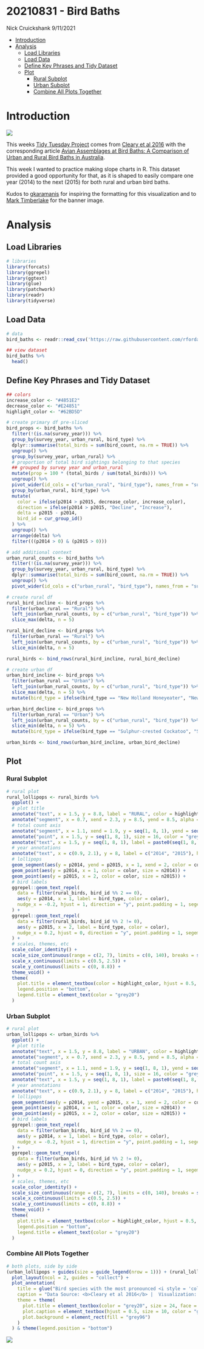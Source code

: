 20210831 - Bird Baths
================
Nick Cruickshank
9/11/2021

-   [Introduction](#introduction)
-   [Analysis](#analysis)
    -   [Load Libraries](#load-libraries)
    -   [Load Data](#load-data)
    -   [Define Key Phrases and Tidy
        Dataset](#define-key-phrases-and-tidy-dataset)
    -   [Plot](#plot)
        -   [Rural Subplot](#rural-subplot)
        -   [Urban Subplot](#urban-subplot)
        -   [Combine All Plots Together](#combine-all-plots-together)

# Introduction

![](https://images.unsplash.com/photo-1598283549148-4aee3ca4f1d4?ixid=MnwxMjA3fDB8MHxwaG90by1wYWdlfHx8fGVufDB8fHx8&ixlib=rb-1.2.1&auto=format&fit=crop&w=1490&q=80)

This weeks [Tidy Tuesday
Project](https://github.com/rfordatascience/tidytuesday/tree/master/data/2021/2021-08-31)
comes from [Cleary et al
2016](https://figshare.com/articles/dataset/Avian_Assemblages_at_Bird_Baths_A_Comparison_of_Urban_and_Rural_Bird_Baths_in_Australia/3110284)
with the corresponding article [Avian Assemblages at Bird Baths: A
Comparison of Urban and Rural Bird Baths in
Australia](https://journals.plos.org/plosone/article?id=10.1371/journal.pone.0150899#abstract0).

This week I wanted to practice making slope charts in R. This dataset
provided a good opportunity for that, as it is shaped to easily compare
one year (2014) to the next (2015) for both rural and urban bird baths.

Kudos to
[gkaramanis](https://github.com/gkaramanis/tidytuesday/blob/master/2021/2021-week34/lemurs.R)
for inspiring the formatting for this visualization and to [Mark
Timberlake](https://unsplash.com/@mtimber71) for the banner image.

# Analysis

## Load Libraries

``` r
# libraries
library(forcats)
library(ggrepel)
library(ggtext)
library(glue)
library(patchwork)
library(readr)
library(tidyverse)
```

## Load Data

``` r
# data
bird_baths <- readr::read_csv('https://raw.githubusercontent.com/rfordatascience/tidytuesday/master/data/2021/2021-08-31/bird_baths.csv')

## view dataset
bird_baths %>%
  head()
```

<div data-pagedtable="false">

<script data-pagedtable-source type="application/json">
{"columns":[{"label":["survey_year"],"name":[1],"type":["dbl"],"align":["right"]},{"label":["urban_rural"],"name":[2],"type":["chr"],"align":["left"]},{"label":["bioregions"],"name":[3],"type":["chr"],"align":["left"]},{"label":["bird_type"],"name":[4],"type":["chr"],"align":["left"]},{"label":["bird_count"],"name":[5],"type":["dbl"],"align":["right"]}],"data":[{"1":"2014","2":"Urban","3":"South Eastern Queensland","4":"Bassian Thrush","5":"0"},{"1":"2014","2":"Urban","3":"South Eastern Queensland","4":"Chestnut-breasted Mannikin","5":"0"},{"1":"2014","2":"Urban","3":"South Eastern Queensland","4":"Wild Duck","5":"0"},{"1":"2014","2":"Urban","3":"South Eastern Queensland","4":"Willie Wagtail","5":"0"},{"1":"2014","2":"Urban","3":"South Eastern Queensland","4":"Regent Bowerbird","5":"0"},{"1":"2014","2":"Urban","3":"South Eastern Queensland","4":"Rufous Fantail","5":"0"}],"options":{"columns":{"min":{},"max":[10]},"rows":{"min":[10],"max":[10]},"pages":{}}}
  </script>

</div>

## Define Key Phrases and Tidy Dataset

``` r
## colors
increase_color <- "#4851E2"
decrease_color <- "#E24851"
highlight_color <- "#62BD5D"
```

``` r
# create primary df pre-sliced
bird_props <- bird_baths %>%
  filter(!(is.na(survey_year))) %>%
  group_by(survey_year, urban_rural, bird_type) %>%
  dplyr::summarise(total_birds = sum(bird_count, na.rm = TRUE)) %>%
  ungroup() %>%
  group_by(survey_year, urban_rural) %>%
  # proportion of total bird sightings belonging to that species
  ## grouped by survey year and urban_rural
  mutate(prop = 100 * (total_birds / sum(total_birds))) %>%
  ungroup() %>%
  pivot_wider(id_cols = c("urban_rural", "bird_type"), names_from = "survey_year", values_from = "prop", names_prefix = "p") %>%
  group_by(urban_rural, bird_type) %>%
  mutate(
    color = ifelse(p2014 > p2015, decrease_color, increase_color),
    direction = ifelse(p2014 > p2015, "Decline", "Increase"),
    delta = p2015 - p2014,
    bird_id = cur_group_id()
  ) %>%
  ungroup() %>%
  arrange(delta) %>%
  filter(((p2014 > 0) & (p2015 > 0)))

# add additional context
urban_rural_counts <- bird_baths %>%
  filter(!(is.na(survey_year))) %>%
  group_by(survey_year, urban_rural, bird_type) %>%
  dplyr::summarise(total_birds = sum(bird_count, na.rm = TRUE)) %>%
  ungroup() %>%
  pivot_wider(id_cols = c("urban_rural", "bird_type"), names_from = "survey_year", names_prefix = "n", values_from = "total_birds")

# create rural df
rural_bird_incline <- bird_props %>%
  filter(urban_rural == "Rural") %>%
  left_join(urban_rural_counts, by = c("urban_rural", "bird_type")) %>%
  slice_max(delta, n = 5)

rural_bird_decline <- bird_props %>%
  filter(urban_rural == "Rural") %>%
  left_join(urban_rural_counts, by = c("urban_rural", "bird_type")) %>%
  slice_min(delta, n = 5)

rural_birds <- bind_rows(rural_bird_incline, rural_bird_decline)

# create urban df
urban_bird_incline <- bird_props %>%
  filter(urban_rural == "Urban") %>%
  left_join(urban_rural_counts, by = c("urban_rural", "bird_type")) %>%
  slice_max(delta, n = 5) %>%
  mutate(bird_type = ifelse(bird_type == "New Holland Honeyeater", "New Holland\nHoneyeater", bird_type))

urban_bird_decline <- bird_props %>%
  filter(urban_rural == "Urban") %>%
  left_join(urban_rural_counts, by = c("urban_rural", "bird_type")) %>%
  slice_min(delta, n = 5) %>%
  mutate(bird_type = ifelse(bird_type == "Sulphur-crested Cockatoo", "Sulphur-crested\nCockatoo", bird_type))

urban_birds <- bind_rows(urban_bird_incline, urban_bird_decline)
```

## Plot

### Rural Subplot

``` r
# rural plot
rural_lollipops <- rural_birds %>%
  ggplot() +
  # plot title
  annotate("text", x = 1.5, y = 8.8, label = "RURAL", color = highlight_color, size = 10, fontface = "bold") + 
  annotate("segment", x = 0.7, xend = 2.3, y = 8.5, yend = 8.5, alpha = 0.2, size = 0.75) + 
  # total count axis
  annotate("segment", x = 1.1, xend = 1.9, y = seq(1, 8, 1), yend = seq(1, 8, 1), alpha = 0.2, size = 0.2) +
  annotate("point", x = 1.5, y = seq(1, 8, 1), size = 16, color = "grey90") +
  annotate("text", x = 1.5, y = seq(1, 8, 1), label = paste0(seq(1, 8, 1), "%"), size = 6, alpha = 0.2, fontface = "bold", color = "grey20") +
  # year annotations
  annotate("text", x = c(0.9, 2.1), y = 8, label = c("2014", "2015"), hjust = c(1,0), fontface = "bold", size = 8, alpha = 0.3, color = "grey20") + 
  # lollipops
  geom_segment(aes(y = p2014, yend = p2015, x = 1, xend = 2, color = color), size = 1.25) + 
  geom_point(aes(y = p2014, x = 1, color = color, size = n2014)) + 
  geom_point(aes(y = p2015, x = 2, color = color, size = n2015)) + 
  # bird labels
  ggrepel::geom_text_repel(
    data = filter(rural_birds, bird_id %% 2 == 0),
    aes(y = p2014, x = 1, label = bird_type, color = color),
    nudge_x = -0.2, hjust = 1, direction = "y", point.padding = 1, segement.size = 0.2, fontface = "italic"
  ) +
  ggrepel::geom_text_repel(
    data = filter(rural_birds, bird_id %% 2 != 0),
    aes(y = p2015, x = 2, label = bird_type, color = color),
    nudge_x = 0.2, hjust = 0, direction = "y", point.padding = 1, segement.size = 0.2, fontface = "italic"
  ) +
  # scales, themes, etc
  scale_color_identity() + 
  scale_size_continuous(range = c(2, 7), limits = c(0, 140), breaks = seq(0, 140, 20), name = "Total birds spotted yearly") + 
  scale_x_continuous(limits = c(0.5, 2.5)) + 
  scale_y_continuous(limits = c(0, 8.8)) +
  theme_void() + 
  theme(
    plot.title = element_textbox(color = highlight_color, hjust = 0.5, size = 24, face = "bold"),
    legend.position = "bottom",
    legend.title = element_text(color = "grey20")
  )
```

### Urban Subplot

``` r
# rural plot
urban_lollipops <- urban_birds %>%
  ggplot() +
  # plot title
  annotate("text", x = 1.5, y = 8.8, label = "URBAN", color = highlight_color, size = 10, fontface = "bold") + 
  annotate("segment", x = 0.7, xend = 2.3, y = 8.5, yend = 8.5, alpha = 0.2, size = 0.75) + 
  # total count axis
  annotate("segment", x = 1.1, xend = 1.9, y = seq(1, 8, 1), yend = seq(1, 8, 1), alpha = 0.2, size = 0.2) +
  annotate("point", x = 1.5, y = seq(1, 8, 1), size = 16, color = "grey90") +
  annotate("text", x = 1.5, y = seq(1, 8, 1), label = paste0(seq(1, 8, 1), "%"), size = 6, alpha = 0.2, fontface = "bold", color = "grey20") +
  # year annotations
  annotate("text", x = c(0.9, 2.1), y = 8, label = c("2014", "2015"), hjust = c(1,0), fontface = "bold", size = 8, alpha = 0.3, color = "grey20") + 
  # lollipops
  geom_segment(aes(y = p2014, yend = p2015, x = 1, xend = 2, color = color), size = 1.25) + 
  geom_point(aes(y = p2014, x = 1, color = color, size = n2014)) + 
  geom_point(aes(y = p2015, x = 2, color = color, size = n2015)) + 
  # bird labels
  ggrepel::geom_text_repel(
    data = filter(urban_birds, bird_id %% 2 == 0),
    aes(y = p2014, x = 1, label = bird_type, color = color),
    nudge_x = -0.2, hjust = 1, direction = "y", point.padding = 1, segement.size = 0.2, fontface = "italic"
  ) +
  ggrepel::geom_text_repel(
    data = filter(urban_birds, bird_id %% 2 != 0),
    aes(y = p2015, x = 2, label = bird_type, color = color),
    nudge_x = 0.2, hjust = 0, direction = "y", point.padding = 1, segement.size = 0.2, fontface = "italic"
  ) +
  # scales, themes, etc
  scale_color_identity() + 
  scale_size_continuous(range = c(2, 7), limits = c(0, 140), breaks = seq(0, 140, 20), name = "Total birds spotted yearly") + 
  scale_x_continuous(limits = c(0.5, 2.5)) + 
  scale_y_continuous(limits = c(0, 8.8)) +
  theme_void() + 
  theme(
    plot.title = element_textbox(color = highlight_color, hjust = 0.5, size = 24, face = "bold"),
    legend.position = "bottom",
    legend.title = element_text(color = "grey20")
  )
```

### Combine All Plots Together

``` r
# both plots, side by side
(urban_lollipops + guides(size = guide_legend(nrow = 1))) + (rural_lollipops + guides(size = "none")) +
  plot_layout(ncol = 2, guides = "collect") + 
  plot_annotation(
    title = glue("Bird species with the most pronounced <i style = 'color:{highlight_color}'>change (<i style='color:{increase_color}'>increase</i> or <i style = 'color:{decrease_color}'>decrease</i>) in percent representation</i> of total yearly Australian bird bath sightings"),
    caption = "Data Source: <b>Cleary et al 2016</b> |  Visualization: <b>N. Cruickshank</b> | #TidyTuesday",
    theme = theme(
      plot.title = element_textbox(color = "grey20", size = 24, face = "bold", hjust = 0.5, halign = 0.5, width = unit(1, "npc"), margin = margin(b = 15)),
      plot.caption = element_textbox(hjust = 0.5, size = 10, color = "grey20"),
      plot.background = element_rect(fill = "grey96")
    )
  ) & theme(legend.position = "bottom")
```

![](20210831---Bird-Baths_files/figure-gfm/Bird%20Bath%20Slope%20Plot-1.png)<!-- -->
